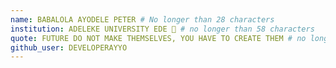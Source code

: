 ```yaml
---
name: BABALOLA AYODELE PETER # No longer than 28 characters
institution: ADELEKE UNIVERSITY EDE 🚩 # no longer than 58 characters
quote: FUTURE DO NOT MAKE THEMSELVES, YOU HAVE TO CREATE THEM # no longer than 100 characters, avoid using quotes(") to guarantee the format remains the same.
github_user: DEVELOPERAYYO
---
```

